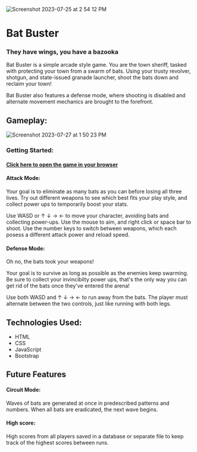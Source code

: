 ![Screenshot 2023-07-25 at 2 54 12 PM](https://github.com/LouisPino/bat-buster/assets/130365689/23edf351-a2bb-48c5-ad82-2df24c9e89d0)
# Bat Buster
### They have wings, you have a bazooka


Bat Buster is a simple arcade style game. You are the town sheriff, tasked with protecting your town from a swarm of bats. Using your trusty revolver, shotgun, and state-issued granade launcher, shoot the bats down and reclaim your town! 

Bat Buster also features a defense mode, where shooting is disabled and alternate movement mechanics are brought to the forefront.


## Gameplay: 

![Screenshot 2023-07-27 at 1 50 23 PM](https://github.com/LouisPino/bat-buster/assets/130365689/85b8ca5c-4d9e-4b58-8ade-595749066feb)

### Getting Started: 
#### [Click here to open the game in your browser](https://louispino.github.io/bat-buster/)

#### Attack Mode:
Your goal is to eliminate as many bats as you can before losing all three lives. Try out different weapons to see which best fits your play style, and collect power ups to temporarily boost your stats.

Use WASD or ↑ ↓ → ← to move your character, avoiding bats and collecting power-ups. Use the mouse to aim, and right click or space bar to shoot. Use the number keys to switch between weapons, which each posess a different attack power and reload speed.

#### Defense Mode:
Oh no, the bats took your weapons! 

Your goal is to survive as long as possible as the enemies keep swarming. Be sure to collect your invincibilty power ups, that's the only way you can get rid of the bats once they've entered the arena!

Use both WASD and ↑ ↓ → ← to run away from the bats. The player must alternate between the two controls, just like running with both legs.


## Technologies Used:
- HTML
- CSS
- JavaScript
- Bootstrap 


## Future Features
#### Circuit Mode: 
Waves of bats are generated at once in predescribed patterns and numbers. When all bats are eradicated, the next wave begins.

#### High score: 
High scores from all players saved in a database or separate file to keep track of the highest scores between runs.
